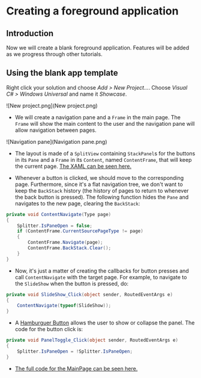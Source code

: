 ---
---
# Creating a foreground application

## Introduction

Now we will create a blank foreground application. Features will be added as we progress through other tutorials.

## Using the blank app template

Right click your solution and choose *Add > New Project...*. Choose *Visual C# > Windows Universal* and name it *Showcase*.

![New project.png](New project.png)

* We will create a navigation pane and a `Frame` in the main page. The `Frame` will show the main content to the user and the navigation pane will allow navigation between pages.

![Navigation pane](Navigation pane.png)

* The layout is made of a `SplitView` containing `StackPanel`s for the buttons in its `Pane` and a `Frame` in its `Content`, named `ContentFrame`, that will keep the current page. [The XAML can be seen here.](https://github.com/ms-iot/devex_project/blob/master/CS/Showcase/Views/MainPage.xaml)

* Whenever a button is clicked, we should move to the corresponding page. Furthermore, since it's a flat navigation tree, we don't want to keep the `BackStack` history (the history of pages to return to whenever the back button is pressed). The following function hides the `Pane` and navigates to the new page, clearing the `BackStack`:

```cs
private void ContentNavigate(Type page)
{
    Splitter.IsPaneOpen = false;
    if (ContentFrame.CurrentSourcePageType != page)
    {
        ContentFrame.Navigate(page);
        ContentFrame.BackStack.Clear();
    }
}
```

* Now, it's just a matter of creating the callbacks for button presses and call `ContentNavigate` with the target page. For example, to navigate to the `SlideShow` when the button is pressed, do:

```cs
private void SlideShow_Click(object sender, RoutedEventArgs e)
{
    ContentNavigate(typeof(SlideShow));
}
```

* A [Hamburguer Button]() allows the user to show or collapse the panel. The code for the button click is:

```cs
private void PanelToggle_Click(object sender, RoutedEventArgs e)
{
    Splitter.IsPaneOpen = !Splitter.IsPaneOpen;
}
```

* [The full code for the MainPage can be seen here.](https://github.com/ms-iot/devex_project/blob/master/CS/Showcase/Views/MainPage.xaml.cs)
